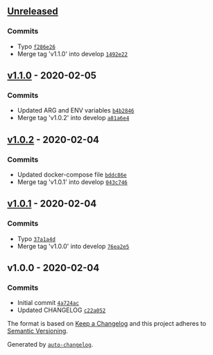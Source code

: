 ## [Unreleased](https://github.com/frugan-it/docker-stilliard-pure-ftpd/compare/v1.1.0...HEAD)

### Commits

- Typo [`f286e26`](https://github.com/frugan-it/docker-stilliard-pure-ftpd/commit/f286e266098fcd9bbf6a6e561f5e90180166cc32)
- Merge tag 'v1.1.0' into develop [`1492e22`](https://github.com/frugan-it/docker-stilliard-pure-ftpd/commit/1492e22462be0c221ac77743bcd00d4c52498249)

## [v1.1.0](https://github.com/frugan-it/docker-stilliard-pure-ftpd/compare/v1.0.2...v1.1.0) - 2020-02-05

### Commits

- Updated ARG and ENV variables [`b4b2846`](https://github.com/frugan-it/docker-stilliard-pure-ftpd/commit/b4b2846079098441c3cf3a5b6f55f57474f68183)
- Merge tag 'v1.0.2' into develop [`a81a6e4`](https://github.com/frugan-it/docker-stilliard-pure-ftpd/commit/a81a6e420c64097fb4646e9a217983a99a76078b)

## [v1.0.2](https://github.com/frugan-it/docker-stilliard-pure-ftpd/compare/v1.0.1...v1.0.2) - 2020-02-04

### Commits

- Updated docker-compose file [`bddc86e`](https://github.com/frugan-it/docker-stilliard-pure-ftpd/commit/bddc86e3eec724f345cf2d9ffa781b33ab84a9a9)
- Merge tag 'v1.0.1' into develop [`043c746`](https://github.com/frugan-it/docker-stilliard-pure-ftpd/commit/043c74600855d757763423c8d0b64d5a3961325a)

## [v1.0.1](https://github.com/frugan-it/docker-stilliard-pure-ftpd/compare/v1.0.0...v1.0.1) - 2020-02-04

### Commits

- Typo [`37a1a4d`](https://github.com/frugan-it/docker-stilliard-pure-ftpd/commit/37a1a4d13a9b90a30f2ebd3a10f93a632a4e66e4)
- Merge tag 'v1.0.0' into develop [`76ea2e5`](https://github.com/frugan-it/docker-stilliard-pure-ftpd/commit/76ea2e50fa5bd910689774ba77a2cac741e2c260)

## v1.0.0 - 2020-02-04

### Commits

- Initial commit [`4a724ac`](https://github.com/frugan-it/docker-stilliard-pure-ftpd/commit/4a724acdaf2f567a42a3cde96d88086d38ee9449)
- Updated CHANGELOG [`c22a052`](https://github.com/frugan-it/docker-stilliard-pure-ftpd/commit/c22a0525803b9ad6a330ceb598168dff200fcdc5)

The format is based on [Keep a Changelog](https://keepachangelog.com/en/1.0.0/)
and this project adheres to [Semantic Versioning](https://semver.org/spec/v2.0.0.html).

Generated by [`auto-changelog`](https://github.com/CookPete/auto-changelog).
